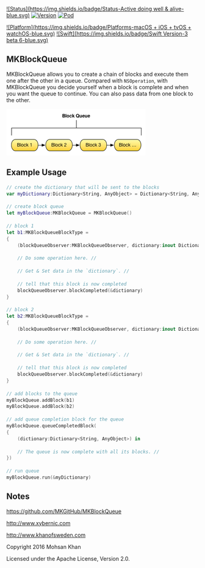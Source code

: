 [![Status](https://img.shields.io/badge/Status-Active doing well & alive-blue.svg)](https://github.com/MKGitHub/MKBlockQueue)
[![Version](https://img.shields.io/badge/Version-1.0.1-blue.svg)](https://github.com/MKGitHub/MKBlockQueue)
[![Pod](https://img.shields.io/badge/pod-1.0.1-blue.svg)](https://github.com/MKGitHub/MKBlockQueue)

[![Platform](https://img.shields.io/badge/Platforms-macOS + iOS + tvOS + watchOS-blue.svg)](https://github.com/MKGitHub/MKBlockQueue)
[![Swift](https://img.shields.io/badge/Swift Version-3 beta 6-blue.svg)](https://github.com/MKGitHub/MKBlockQueue)


MKBlockQueue
------
MKBlockQueue allows you to create a chain of blocks and execute them one after the other in a queue. Compared with `NSOperation`, with MKBlockQueue you decide yourself when a block is complete and when you want the queue to continue. You can also pass data from one block to the other.

![Image of MKBlockQueue](https://github.com/MKGitHub/MKBlockQueue/blob/master/MKBlockQueue.png)


Example Usage
------
```swift
// create the dictionary that will be sent to the blocks
var myDictionary:Dictionary<String, AnyObject> = Dictionary<String, AnyObject>()

// create block queue
let myBlockQueue:MKBlockQueue = MKBlockQueue()

// block 1
let b1:MKBlockQueueBlockType =
{
    (blockQueueObserver:MKBlockQueueObserver, dictionary:inout Dictionary<String, AnyObject>) in

    // Do some operation here. //
 
    // Get & Set data in the `dictionary`. //

    // tell that this block is now completed
    blockQueueObserver.blockCompleted(&dictionary)
}

// block 2
let b2:MKBlockQueueBlockType =
{
    (blockQueueObserver:MKBlockQueueObserver, dictionary:inout Dictionary<String, AnyObject>) in

    // Do some operation here. //
 
    // Get & Set data in the `dictionary`. //

    // tell that this block is now completed
    blockQueueObserver.blockCompleted(&dictionary)
}

// add blocks to the queue
myBlockQueue.addBlock(b1)
myBlockQueue.addBlock(b2)

// add queue completion block for the queue
myBlockQueue.queueCompletedBlock(
{
    (dictionary:Dictionary<String, AnyObject>) in

    // The queue is now complete with all its blocks. //
})

// run queue
myBlockQueue.run(&myDictionary)
```


Notes
------
   https://github.com/MKGitHub/MKBlockQueue

   http://www.xybernic.com

   http://www.khanofsweden.com

   Copyright 2016 Mohsan Khan

   Licensed under the Apache License, Version 2.0.

